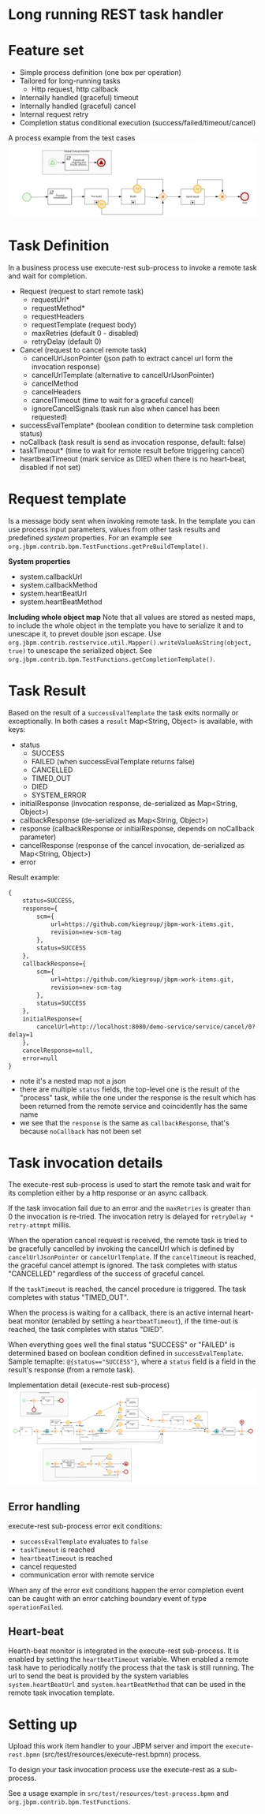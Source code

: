 Long running REST task handler
===================


Feature set
===========
- Simple process definition (one box per operation)
- Tailored for long-running tasks
    - Http request, http callback
- Internally handled (graceful) timeout
- Internally handled (graceful) cancel
- Internal request retry 
- Completion status conditional execution (success/failed/timeout/cancel) 

A process example from the test cases
![example-process](src/test/resources/test-process.svg)


Task Definition
===============

In a business process use execute-rest sub-process to invoke a remote task and wait for completion. 

- Request (request to start remote task)
  - requestUrl*
  - requestMethod*
  - requestHeaders
  - requestTemplate (request body)
  - maxRetries (default 0 - disabled)
  - retryDelay (default 0)
- Cancel (request to cancel remote task)
  - cancelUrlJsonPointer (json path to extract cancel url form the invocation response)
  - cancelUrlTemplate (alternative to cancelUrlJsonPointer)
  - cancelMethod
  - cancelHeaders
  - cancelTimeout (time to wait for a graceful cancel)
  - ignoreCancelSignals (task run also when cancel has been requested)
- successEvalTemplate* (boolean condition to determine task completion status)
- noCallback (task result is send as invocation response, default: false)
- taskTimeout* (time to wait for remote result before triggering cancel)
- heartbeatTimeout (mark service as DIED when there is no heart-beat, disabled if not set)


Request template
================
Is a message body sent when invoking remote task.
In the template you can use process input parameters, values from other task results and predefined _system_ properties.
For an example see `org.jbpm.contrib.bpm.TestFunctions.getPreBuildTemplate()`.

**System properties**
- system.callbackUrl
- system.callbackMethod
- system.heartBeatUrl
- system.heartBeatMethod

**Including whole object map**
Note that all values are stored as nested maps, 
to include the whole object in the template you have to serialize it and to unescape it, to prevet double json escape.
Use `org.jbpm.contrib.restservice.util.Mapper().writeValueAsString(object, true)` to unescape the serialized object.
See `org.jbpm.contrib.bpm.TestFunctions.getCompletionTemplate()`.


Task Result
===========
Based on the result of a `successEvalTemplate` the task exits normally or exceptionally.
In both cases a `result` Map<String, Object> is available, with keys:
- status
  - SUCCESS
  - FAILED (when successEvalTemplate returns false)
  - CANCELLED
  - TIMED_OUT
  - DIED
  - SYSTEM_ERROR
- initialResponse (invocation response, de-serialized as Map<String, Object>)
- callbackResponse (de-serialized as Map<String, Object>)
- response (callbackResponse or initialResponse, depends on noCallback parameter)
- cancelResponse (response of the cancel invocation, de-serialized as Map<String, Object>)
- error

Result example:
```
{
    status=SUCCESS,
    response={
        scm={
            url=https://github.com/kiegroup/jbpm-work-items.git, 
            revision=new-scm-tag
        }, 
        status=SUCCESS
    }, 
    callbackResponse={
        scm={
            url=https://github.com/kiegroup/jbpm-work-items.git, 
            revision=new-scm-tag
        }, 
        status=SUCCESS
    }, 
    initialResponse={
        cancelUrl=http://localhost:8080/demo-service/service/cancel/0?delay=1
    }, 
    cancelResponse=null, 
    error=null
}
```
- note it's a nested map not a json
- there are multiple `status` fields, the top-level one is the result of the "process" task, 
  while the one under the response is the result which has been returned from the remote service and coincidently has the same name
- we see that the `response` is the same as `callbackResponse`, that's because `noCallback` has not been set


Task invocation details
=======================
The execute-rest sub-process is used to start the remote task and wait for its completion either by a http response or an async callback.

If the task invocation fail due to an error and the `maxRetries` is greater than 0 the invocation is re-tried. 
The invocation retry is delayed for `retryDelay * retry-attmpt` millis. 

When the operation cancel request is received, the remote task is tried to be gracefully cancelled by invoking the cancelUrl which is defined by `cancelUrlJsonPointer` or `cancelUrlTemplate`.
If the `cancelTimeout` is reached, the graceful cancel attempt is ignored. The task completes with status "CANCELLED" regardless of the success of graceful cancel.

If the `taskTimeout` is reached, the cancel procedure is triggered. The task completes with status "TIMED_OUT".

When the process is waiting for a callback, there is an active internal heart-beat monitor (enabled by setting a `heartbeatTimeout`), 
if the time-out is reached, the task completes with status "DIED".

When everything goes well the final status "SUCCESS" or "FAILED" is determined based on boolean condition defined in `successEvalTemplate`.
Sample temaplte: `@{status=="SUCCESS"}`, where a `status` field is a field in the result's response (from a remote task).

Implementation detail (execute-rest sub-process)
![execute-rest](src/test/resources/execute-rest.svg)


## Error handling

execute-rest sub-process error exit conditions:
- `successEvalTemplate` evaluates to `false`
- `taskTimeout` is reached
- `heartbeatTimeout` is reached
- cancel requested
- communication error with remote service

When any of the error exit conditions happen the error completion event can be caught with an error catching boundary event of type `operationFailed`. 

## Heart-beat

Hearth-beat monitor is integrated in the execute-rest sub-process. It is enabled by setting the `heartbeatTimeout` variable.
When enabled a remote task have to periodically notify the process that the task is still running.
The url to send the beat is provided by the system variables `system.heartBeatUrl` and `system.heartBeatMethod` that can be used in the remote task invocation template.


Setting up
==========
Upload this work item handler to your JBPM server and import the `execute-rest.bpmn` (src/test/resources/execute-rest.bpmn) process.

To design your task invocation process use the execute-rest as a sub-process.

See a usage example in `src/test/resources/test-process.bpmn` and `org.jbpm.contrib.bpm.TestFunctions`.
